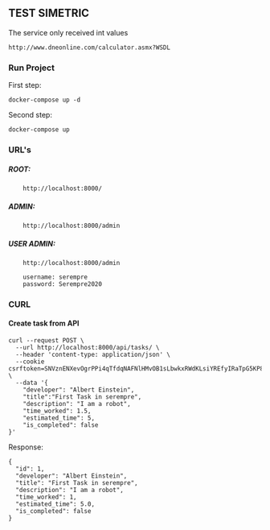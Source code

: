 ## TEST SIMETRIC

The service only received int values
```
http://www.dneonline.com/calculator.asmx?WSDL
```


### Run Project
First step: 
```
docker-compose up -d
```
Second step: 
```
docker-compose up
```

### URL's

##### ROOT: 
```
    http://localhost:8000/
```

##### ADMIN: 
```
    http://localhost:8000/admin
```

##### USER ADMIN:
```
    http://localhost:8000/admin
```
```
    username: serempre
    password: Serempre2020
```


### CURL 

#### Create task from API
```
curl --request POST \
  --url http://localhost:8000/api/tasks/ \
  --header 'content-type: application/json' \
  --cookie csrftoken=SNVznENXevOgrPPi4qTfdqNAFNlHMvOB1sLbwkxRWdKLsiYREfyIRaTpG5KP8eI9 \
  --data '{
	"developer": "Albert Einstein", 
	"title":"First Task in serempre",
	"description": "I am a robot",
	"time_worked": 1.5,
	"estimated_time": 5, 
	"is_completed": false
}'
```

Response: 

```
{
  "id": 1,
  "developer": "Albert Einstein",
  "title": "First Task in serempre",
  "description": "I am a robot",
  "time_worked": 1,
  "estimated_time": 5.0,
  "is_completed": false
}
```